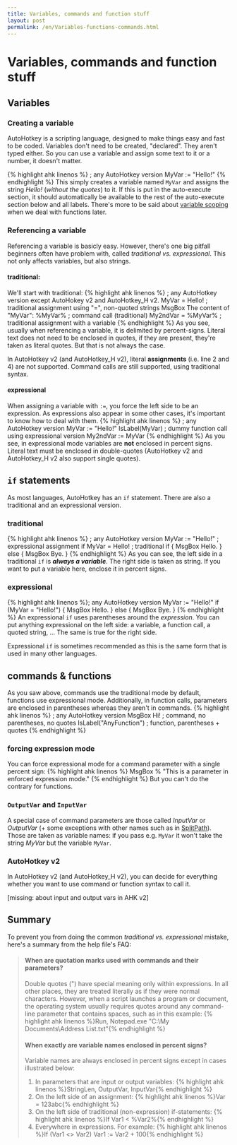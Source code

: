 ```yaml
---
title: Variables, commands and function stuff
layout: post
permalink: /en/Variables-functions-commands.html
---
```


# Variables, commands and function stuff

## Variables

### Creating a variable
AutoHotkey is a scripting language, designed to make things easy and fast to be coded. Variables don't need to be created, "declared".
They aren't typed either. So you can use a variable and assign some text to it or a number, it doesn't matter.

{% highlight ahk linenos %}
; any AutoHotkey version
MyVar := "Hello!"
{% endhighlight %}
This simply creates a variable named `MyVar` and assigns the string <cite>Hello!</cite> (*without the quotes*) to it.
If this is put in the auto-execute section, it should automatically be available to the rest of the auto-execute section below and all labels.
There's more to be said about [variable scoping]() when we deal with functions later.

### Referencing a variable
Referencing a variable is basicly easy. However, there's one big pitfall beginners often have problem with, called <cite>traditional vs. expressional</cite>. This not only affects variables, but also strings.

#### traditional:
We'll start with traditional:
{% highlight ahk linenos %}
; any AutoHotkey version except AutoHokey v2 and AutoHotkey_H v2.
MyVar = Hello! ; traditional assignment using "=", non-quoted strings
MsgBox The content of "MyVar": %MyVar% ; command call (traditional)
My2ndVar =  %MyVar% ; traditional assignment with a variable
{% endhighlight %}
As you see, usually when referencing a variable, it is delimited by percent-signs.
Literal text does not need to be enclosed in quotes, if they are present, they're taken as literal quotes. But that is not always the case.

In AutoHotkey v2 (and AutoHotkey\_H v2), literal **assignments** (i.e. line 2 and 4) are not supported. Command calls are still supported, using traditional syntax.

#### expressional
When assigning a variable with `:=`, you force the left side to be an expression. As expressions also appear in some other cases, it's important to know how to deal with them.
{% highlight ahk linenos %}
; any AutoHotkey version
MyVar := "Hello!"
IsLabel(MyVar) ; dummy function call using expressional version
My2ndVar := MyVar
{% endhighlight %}
As you see, in expressional mode variables are **not** enclosed in percent signs.
Literal text must be enclosed in double-quotes (AutoHotkey v2 and AutoHotkey\_H v2 also support single quotes).

## `if` statements
As most languages, AutoHotkey has an `if` statement. There are also a traditional and an expressional version.

### traditional
{% highlight ahk linenos %}
; any AutoHotkey version
MyVar := "Hello!" ; expressional assignment
if MyVar = Hello! ; traditional if
{
	MsgBox Hello.
}
else
{
	MsgBox Bye.
}
{% endhighlight %}
As you can see, the left side in a traditional `if` is ***always a variable***. The right side is taken as string. If you want to put a variable here, enclose it in percent signs.

### expressional
{% highlight ahk linenos %}; any AutoHotkey version
MyVar := "Hello!"
if (MyVar = "Hello!")
{
	MsgBox Hello.
}
else
{
	MsgBox Bye.
}
{% endhighlight %}
An expressional `if` uses parentheses around the *expression*. You can put anything expressional on the left side: a variable, a function call, a quoted string, ...
The same is true for the right side.

Expressional `if` is sometimes recommended as this is the same form that is used in many other languages.

## commands & functions
As you saw above, commands use the traditional mode by default, functions use expressional mode.
Additionally, in function calls, parameters are enclosed in parentheses whereas they aren't in commands.
{% highlight ahk linenos %}
; any AutoHotkey version
MsgBox Hi! ; command, no parentheses, no quotes
IsLabel("AnyFunction") ; function, parentheses + quotes
{% endhighlight %}

### forcing expression mode
You can force expressional mode for a command parameter with a single percent sign:
{% highlight ahk linenos %}
MsgBox % "This is a parameter in enforced expression mode."
{% endhighlight %}
But you can't do the contrary for functions.

### `OutputVar` and `InputVar`
A special case of command parameters are those called <cite>InputVar</cite> or <cite>OutputVar</cite> (+ some exceptions with other names such as in [SplitPath]()).
Those are taken as variable names: if you pass e.g. `MyVar` it won't take the string <cite>MyVar</cite> but the variable `MyVar`.

### AutoHotkey v2
In AutoHotkey v2 (and AutoHotkey\_H v2), you can decide for everything whether you want to use command or function syntax to call it.

\[missing: about input and output vars in AHK v2\]

## Summary
To prevent you from doing the common <cite>traditional vs. expressional</cite> mistake, here's a summary from the help file's FAQ:

<blockquote><!-- use html as markdown can't handle liquid code tags in blockquote -->
<h4>When are quotation marks used with commands and their parameters?</h4>
Double quotes (") have special meaning only within expressions. In all other places, they are treated literally as if they were normal characters. However, when a script launches a program or document, the operating system usually requires quotes around any command-line parameter that contains spaces, such as in this example:
{% highlight ahk linenos %}Run, Notepad.exe "C:\My Documents\Address List.txt"{% endhighlight %}

<h4>When exactly are variable names enclosed in percent signs?</h4>
Variable names are always enclosed in percent signs except in cases illustrated below:<br/>

1) In parameters that are input or output variables:
{% highlight ahk linenos %}StringLen, OutputVar, InputVar{% endhighlight %}
2) On the left side of an assignment:
{% highlight ahk linenos %}Var = 123abc{% endhighlight %}
3) On the left side of traditional (non-expression) if-statements:
{% highlight ahk linenos %}If Var1 < %Var2%{% endhighlight %}
4) Everywhere in expressions. For example: 
{% highlight ahk linenos %}If (Var1 <> Var2)
    Var1 := Var2 + 100{% endhighlight %}
</blockquote>

